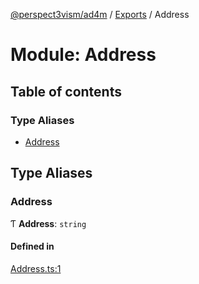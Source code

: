 [@perspect3vism/ad4m](../README.md) / [Exports](../modules.md) / Address

# Module: Address

## Table of contents

### Type Aliases

- [Address](Address.md#address)

## Type Aliases

### Address

Ƭ **Address**: `string`

#### Defined in

[Address.ts:1](https://github.com/perspect3vism/ad4m-executor/blob/5a19b63d/core/src/Address.ts#L1)
